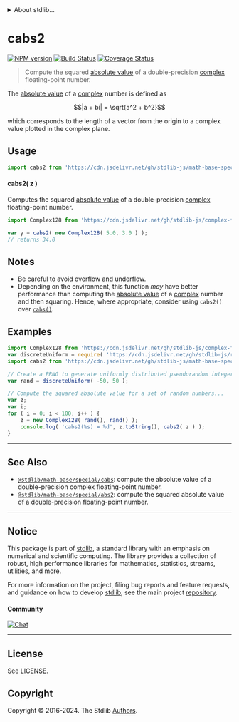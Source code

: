 <!--

@license Apache-2.0

Copyright (c) 2018 The Stdlib Authors.

Licensed under the Apache License, Version 2.0 (the "License");
you may not use this file except in compliance with the License.
You may obtain a copy of the License at

   http://www.apache.org/licenses/LICENSE-2.0

Unless required by applicable law or agreed to in writing, software
distributed under the License is distributed on an "AS IS" BASIS,
WITHOUT WARRANTIES OR CONDITIONS OF ANY KIND, either express or implied.
See the License for the specific language governing permissions and
limitations under the License.

-->


<details>
  <summary>
    About stdlib...
  </summary>
  <p>We believe in a future in which the web is a preferred environment for numerical computation. To help realize this future, we've built stdlib. stdlib is a standard library, with an emphasis on numerical and scientific computation, written in JavaScript (and C) for execution in browsers and in Node.js.</p>
  <p>The library is fully decomposable, being architected in such a way that you can swap out and mix and match APIs and functionality to cater to your exact preferences and use cases.</p>
  <p>When you use stdlib, you can be absolutely certain that you are using the most thorough, rigorous, well-written, studied, documented, tested, measured, and high-quality code out there.</p>
  <p>To join us in bringing numerical computing to the web, get started by checking us out on <a href="https://github.com/stdlib-js/stdlib">GitHub</a>, and please consider <a href="https://opencollective.com/stdlib">financially supporting stdlib</a>. We greatly appreciate your continued support!</p>
</details>

# cabs2

[![NPM version][npm-image]][npm-url] [![Build Status][test-image]][test-url] [![Coverage Status][coverage-image]][coverage-url] <!-- [![dependencies][dependencies-image]][dependencies-url] -->

> Compute the squared [absolute value][absolute-value] of a double-precision [complex][@stdlib/complex/float64] floating-point number.

<section class="intro">

The [absolute value][absolute-value] of a [complex][@stdlib/complex/float64] number is defined as

<!-- <equation class="equation" label="eq:absolute_value_complex" align="center" raw="|a + bi| = \sqrt{a^2 + b^2}" alt="Absolute value"> -->

```math
|a + bi| = \sqrt{a^2 + b^2}
```

<!-- <div class="equation" align="center" data-raw-text="|a + bi| = \sqrt{a^2 + b^2}" data-equation="eq:absolute_value_complex">
    <img src="https://cdn.jsdelivr.net/gh/stdlib-js/stdlib@d4edb68b52a6c646be5683023c5a24890300727f/lib/node_modules/@stdlib/math/base/special/cabs2/docs/img/equation_absolute_value_complex.svg" alt="Absolute value">
    <br>
</div> -->

<!-- </equation> -->

which corresponds to the length of a vector from the origin to a complex value plotted in the complex plane.

</section>

<!-- /.intro -->



<section class="usage">

## Usage

```javascript
import cabs2 from 'https://cdn.jsdelivr.net/gh/stdlib-js/math-base-special-cabs2@deno/mod.js';
```

#### cabs2( z )

Computes the squared [absolute value][absolute-value] of a double-precision [complex][@stdlib/complex/float64] floating-point number.

```javascript
import Complex128 from 'https://cdn.jsdelivr.net/gh/stdlib-js/complex-float64@deno/mod.js';

var y = cabs2( new Complex128( 5.0, 3.0 ) );
// returns 34.0
```

</section>

<!-- /.usage -->

<section class="notes">

## Notes

-   Be careful to avoid overflow and underflow.
-   Depending on the environment, this function _may_ have better performance than computing the [absolute value][absolute-value] of a [complex][@stdlib/complex/float64] number and then squaring. Hence, where appropriate, consider using `cabs2()` over [`cabs()`][@stdlib/math/base/special/cabs].

</section>

<!-- /.notes -->

<section class="examples">

## Examples

<!-- eslint-disable max-len -->

<!-- eslint no-undef: "error" -->

```javascript
import Complex128 from 'https://cdn.jsdelivr.net/gh/stdlib-js/complex-float64@deno/mod.js';
var discreteUniform = require( 'https://cdn.jsdelivr.net/gh/stdlib-js/random-base-discrete-uniform' ).factory;
import cabs2 from 'https://cdn.jsdelivr.net/gh/stdlib-js/math-base-special-cabs2@deno/mod.js';

// Create a PRNG to generate uniformly distributed pseudorandom integers:
var rand = discreteUniform( -50, 50 );

// Compute the squared absolute value for a set of random numbers...
var z;
var i;
for ( i = 0; i < 100; i++ ) {
    z = new Complex128( rand(), rand() );
    console.log( 'cabs2(%s) = %d', z.toString(), cabs2( z ) );
}
```

</section>

<!-- /.examples -->

<!-- C interface documentation. -->



<!-- Section for related `stdlib` packages. Do not manually edit this section, as it is automatically populated. -->

<section class="related">

* * *

## See Also

-   <span class="package-name">[`@stdlib/math-base/special/cabs`][@stdlib/math/base/special/cabs]</span><span class="delimiter">: </span><span class="description">compute the absolute value of a double-precision complex floating-point number.</span>
-   <span class="package-name">[`@stdlib/math-base/special/abs2`][@stdlib/math/base/special/abs2]</span><span class="delimiter">: </span><span class="description">compute the squared absolute value of a double-precision floating-point number.</span>

</section>

<!-- /.related -->

<!-- Section for all links. Make sure to keep an empty line after the `section` element and another before the `/section` close. -->


<section class="main-repo" >

* * *

## Notice

This package is part of [stdlib][stdlib], a standard library with an emphasis on numerical and scientific computing. The library provides a collection of robust, high performance libraries for mathematics, statistics, streams, utilities, and more.

For more information on the project, filing bug reports and feature requests, and guidance on how to develop [stdlib][stdlib], see the main project [repository][stdlib].

#### Community

[![Chat][chat-image]][chat-url]

---

## License

See [LICENSE][stdlib-license].


## Copyright

Copyright &copy; 2016-2024. The Stdlib [Authors][stdlib-authors].

</section>

<!-- /.stdlib -->

<!-- Section for all links. Make sure to keep an empty line after the `section` element and another before the `/section` close. -->

<section class="links">

[npm-image]: http://img.shields.io/npm/v/@stdlib/math-base-special-cabs2.svg
[npm-url]: https://npmjs.org/package/@stdlib/math-base-special-cabs2

[test-image]: https://github.com/stdlib-js/math-base-special-cabs2/actions/workflows/test.yml/badge.svg?branch=v0.2.1
[test-url]: https://github.com/stdlib-js/math-base-special-cabs2/actions/workflows/test.yml?query=branch:v0.2.1

[coverage-image]: https://img.shields.io/codecov/c/github/stdlib-js/math-base-special-cabs2/main.svg
[coverage-url]: https://codecov.io/github/stdlib-js/math-base-special-cabs2?branch=main

<!--

[dependencies-image]: https://img.shields.io/david/stdlib-js/math-base-special-cabs2.svg
[dependencies-url]: https://david-dm.org/stdlib-js/math-base-special-cabs2/main

-->

[chat-image]: https://img.shields.io/gitter/room/stdlib-js/stdlib.svg
[chat-url]: https://app.gitter.im/#/room/#stdlib-js_stdlib:gitter.im

[stdlib]: https://github.com/stdlib-js/stdlib

[stdlib-authors]: https://github.com/stdlib-js/stdlib/graphs/contributors

[umd]: https://github.com/umdjs/umd
[es-module]: https://developer.mozilla.org/en-US/docs/Web/JavaScript/Guide/Modules

[deno-url]: https://github.com/stdlib-js/math-base-special-cabs2/tree/deno
[deno-readme]: https://github.com/stdlib-js/math-base-special-cabs2/blob/deno/README.md
[umd-url]: https://github.com/stdlib-js/math-base-special-cabs2/tree/umd
[umd-readme]: https://github.com/stdlib-js/math-base-special-cabs2/blob/umd/README.md
[esm-url]: https://github.com/stdlib-js/math-base-special-cabs2/tree/esm
[esm-readme]: https://github.com/stdlib-js/math-base-special-cabs2/blob/esm/README.md
[branches-url]: https://github.com/stdlib-js/math-base-special-cabs2/blob/main/branches.md

[stdlib-license]: https://raw.githubusercontent.com/stdlib-js/math-base-special-cabs2/main/LICENSE

[absolute-value]: https://en.wikipedia.org/wiki/Absolute_value

[@stdlib/math/base/special/cabs]: https://github.com/stdlib-js/math-base-special-cabs/tree/deno

[@stdlib/complex/float64]: https://github.com/stdlib-js/complex-float64/tree/deno

<!-- <related-links> -->

[@stdlib/math/base/special/abs2]: https://github.com/stdlib-js/math-base-special-abs2/tree/deno

<!-- </related-links> -->

</section>

<!-- /.links -->
